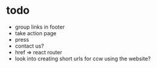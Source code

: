 # todo

- group links in footer
- take action page
- press
- contact us?
- href => react router
- look into creating short urls for ccw using the website?
